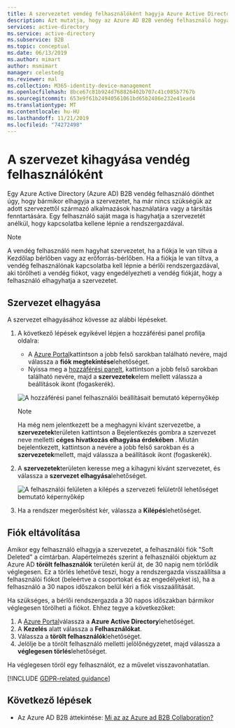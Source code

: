 ```yaml
---
title: A szervezetet vendég felhasználóként hagyja Azure Active Directory
description: Azt mutatja, hogy az Azure AD B2B vendég felhasználó hogyan hagyhatja el a szervezetet a hozzáférési panel használatával.
services: active-directory
ms.service: active-directory
ms.subservice: B2B
ms.topic: conceptual
ms.date: 06/13/2019
ms.author: mimart
author: msmimart
manager: celestedg
ms.reviewer: mal
ms.collection: M365-identity-device-management
ms.openlocfilehash: 8bce67c81b924d768826402b707c41c085b7767b
ms.sourcegitcommit: 653e9f61b24940561061bd65b2486e232e41ead4
ms.translationtype: MT
ms.contentlocale: hu-HU
ms.lasthandoff: 11/21/2019
ms.locfileid: "74272498"
---
```

# <a name="leave-an-organization-as-a-guest-user"></a>A szervezet kihagyása vendég felhasználóként

Egy Azure Active Directory (Azure AD) B2B vendég felhasználó dönthet úgy, hogy bármikor elhagyja a szervezetet, ha már nincs szükségük az adott szervezettől származó alkalmazások használatára vagy a társítás fenntartására. Egy felhasználó saját maga is hagyhatja a szervezetét anélkül, hogy kapcsolatba kellene lépnie a rendszergazdával.

> [!NOTE]
> A vendég felhasználó nem hagyhat szervezetet, ha a fiókja le van tiltva a Kezdőlap bérlőben vagy az erőforrás-bérlőben. Ha a fiókja le van tiltva, a vendég felhasználónak kapcsolatba kell lépnie a bérlői rendszergazdával, aki törölheti a vendég fiókot, vagy engedélyezheti a vendég fiókját, hogy a felhasználó elhagyhatja a szervezetet.

## <a name="leave-an-organization"></a>Szervezet elhagyása

A szervezet elhagyásához kövesse az alábbi lépéseket.

1. A következő lépések egyikével lépjen a hozzáférési panel profilja oldalra:
   
   - A [Azure Portal](https://portal.azure.com)kattintson a jobb felső sarokban található nevére, majd válassza a **fiók megtekintése**lehetőséget.
   - Nyissa meg a [hozzáférési panelt](https://myapps.microsoft.com), kattintson a jobb felső sarokban található nevére, majd a **szervezetek**elem mellett válassza a beállítások ikont (fogaskerék).
 
   ![A hozzáférési panel felhasználói beállításait bemutató képernyőkép](media/leave-the-organization/UserSettings.png) 

   > [!NOTE]
   > Ha még nem jelentkezett be a meghagyni kívánt szervezetbe, a **szervezetek**területen kattintson a Bejelentkezés gombra a szervezet neve melletti **céges hivatkozás elhagyása érdekében** . Miután bejelentkezett, kattintson a nevére a jobb felső sarokban és a **szervezetek**mellett, majd válassza a beállítások ikont (fogaskerék).

3. A **szervezetek**területen keresse meg a kihagyni kívánt szervezetet, és válassza a **szervezet elhagyása**lehetőséget.

   ![A felhasználói felületen a kilépés a szervezeti felületről lehetőséget bemutató képernyőkép](media/leave-the-organization/LeaveOrg.png)

4. Ha a rendszer megerősítést kér, válassza a **Kilépés**lehetőséget. 

## <a name="account-removal"></a>Fiók eltávolítása

Amikor egy felhasználó elhagyja a szervezetet, a felhasználói fiók "Soft Deleted" a címtárban. Alapértelmezés szerint a felhasználói objektum az Azure AD **törölt felhasználók** területén kerül át, de 30 napig nem törlődik véglegesen. Ez a törlés lehetővé teszi, hogy a rendszergazda visszaállítsa a felhasználói fiókot (beleértve a csoportokat és az engedélyeket is), ha a felhasználó a 30 napos időszakon belül kéri a fiók visszaállítását.

Ha szükséges, a bérlői rendszergazda a 30 napos időszakban bármikor véglegesen törölheti a fiókot. Ehhez tegye a következőket:

1. A [Azure Portal](https://portal.azure.com)válassza a **Azure Active Directory**lehetőséget.
2. A **Kezelés** alatt válassza a **Felhasználókat**.
3. Válassza a **törölt felhasználók**lehetőséget.
4. Jelölje be a törölt felhasználó melletti jelölőnégyzetet, majd válassza a **véglegesen törlés**lehetőséget.

Ha véglegesen töröl egy felhasználót, ez a művelet visszavonhatatlan.

[!INCLUDE [GDPR-related guidance](../../../includes/gdpr-dsr-and-stp-note.md)]

## <a name="next-steps"></a>Következő lépések

- Az Azure AD B2B áttekintése: [Mi az az Azure ad B2B Collaboration?](what-is-b2b.md)



